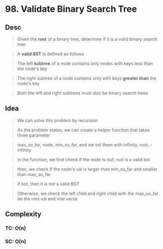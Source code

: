 # 98. Validate Binary Search Tree

## Desc

> Given the **root** of a binary tree, determine if it is a valid binary search tree

> A **valid BST** is defined as follows

> The left **subtree** of a node contains only nodes with keys less than the node's key

> The right subtree of a node contains only with keys **greater than** the node's key

> Both the left and right subtrees must also be binary search trees

## Idea

> We can solve this problem by recursion

> As the problem states, we can create a helper function that takes three parameter

> max_so_far, node, min_so_far, and we init them with infinity, root, -infinity

> In the function, we first check if the node is null, null is a valid bst

> then, we check if the node's val is larger than min_so_far and smaller than max_so_far

> if not, then it is not a valid BST

> Otherwise, we check the left child and right child with the max_so_far be the root.val and vise versa

## Complexity

### TC: O(n)

### SC: O(n)